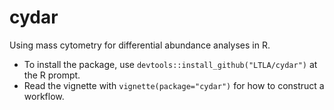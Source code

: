 # cydar
Using mass cytometry for differential abundance analyses in R.

- To install the package, use `devtools::install_github("LTLA/cydar")` at the R prompt.
- Read the vignette with `vignette(package="cydar")` for how to construct a workflow.
